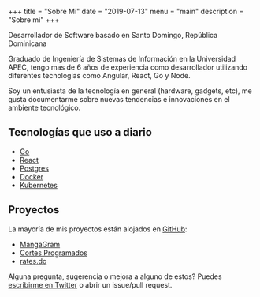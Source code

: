 +++
title = "Sobre Mi"
date = "2019-07-13"
menu = "main"
description = "Sobre mi"
+++

Desarrollador de Software basado en Santo Domingo, República Dominicana

Graduado de Ingeniería de Sistemas de Información en la Universidad APEC, tengo mas de 6 años de experiencia como desarrollador utilizando diferentes tecnologías como Angular, React, Go y Node.

Soy un entusiasta de la tecnología en general (hardware, gadgets, etc), me gusta documentarme sobre nuevas tendencias e innovaciones en el ambiente tecnológico.

## Tecnologías que uso a diario

* [Go](https://golang.org/)
* [React](https://reactjs.org/)
* [Postgres](https://www.postgresql.org/)
* [Docker](https://www.docker.com/)
* [Kubernetes](https://kubernetes.io/)

## Proyectos

La mayoría de mis proyectos están alojados en [GitHub](https://github.com/tavomoya):

* [MangaGram](https://github.com/tavomoya/mangagram)
* [Cortes Programados](https://github.com/tavomoya/cortes-programados-api)
* [rates.do](https://github.com/tavomoya/rates.do)

Alguna pregunta, sugerencia o mejora a alguno de estos? Puedes [escribirme en Twitter](https://twitter.com/TavoMoya11) o abrir un issue/pull request.
